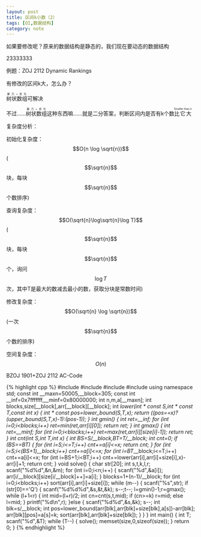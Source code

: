 ```yaml
---
layout: post
title: 区间k小数（2）
tags: [OI,数据结构]
category: note
---
```


如果要修改呢？原来的数据结构是静态的，我们现在要动态的数据结构

23333333

例题：ZOJ 2112 Dynamic Rankings

有修改的区间k大，怎么办？

<ruby>树状数组<rt>暴力+优化</rt></ruby>可解决

不过……<ruby>树状数组<rt>暴力+优化</rt></ruby>这种东西嘛……就是二分答案，判断区间内是否有k个数<ruby>比它大<rt>Smaller than it</rt></ruby>

复杂度分析：

初始化复杂度：$$O(n \log \sqrt{n})$$($$\sqrt{n}$$块，每块$$\sqrt{n}$$个数排序)

查询复杂度：$$O(\sqrt{n}\log\sqrt{n}\log T)$$($$\sqrt{n}$$块，每块$$\sqrt{n}$$个，询问$$\log T$$次，其中T是最大的数减去最小的数，获取分块是常数时间)

修改复杂度：$$O(\sqrt{n} \log \sqrt{n})$$(一次$$\sqrt{n}$$个数的排序)

空间复杂度：$$O(n)$$

BZOJ 1901+ZOJ 2112 AC-Code

{% highlight cpp %}
#include <iostream>
#include <cstdio>
#include <cstring>
#include <algorithm>
using namespace std;
const int __maxn=50005,__block=305;
const int __inf=0x7fffffff,__minf=0x80000000;
int n,m,a[__maxn];
int blocks,size[__block],arr[__block][__block];
int *lower(int * const S,int * const T,const int x)
{
    int * const pos=lower_bound(S,T,x);
    return ((*pos==x)?(upper_bound(S,T,x)-1):(pos-1));
}
int gmin()
{
    int ret=__inf;
    for (int i=0;i<blocks;i++)
        ret=min(ret,arr[i][0]);
    return ret;
}
int gmax()
{
    int ret=__minf;
    for (int i=0;i<blocks;i++)
        ret=max(ret,arr[i][size[i]-1]);
    return ret;
}
int cnt(int S,int T,int x)
{
    int BS=S/__block,BT=T/__block;
    int cnt=0;
    if (BS==BT)
    {
        for (int i=S;i<=T;i++)
            cnt+=a[i]<=x;
        return cnt;
    }
    for (int i=S;i<(BS+1)*__block;i++)
        cnt+=a[i]<=x;
    for (int i=BT*__block;i<=T;i++)
        cnt+=a[i]<=x;
    for (int i=BS+1;i<BT;i++)
        cnt+=lower(arr[i],arr[i]+size[i],x)-arr[i]+1;
    return cnt;
}
void solve()
{
    char str[20];
    int s,t,k,l,r;
    scanf("%d%d",&n,&m);
    for (int i=0;i<n;i++)
    {
        scanf("%d",&a[i]);
        arr[i/__block][size[i/__block]++]=a[i];
    }
    blocks=1+(n-1)/__block;
    for (int i=0;i<blocks;i++)
        sort(arr[i],arr[i]+size[i]);
    while (m--)
    {
        scanf("%s",str);
        if (str[0]=='Q')
        {
            scanf("%d%d%d",&s,&t,&k);
            s--;t--;
            l=gmin()-1;r=gmax();
            while (l+1<r)
            {
                int mid=(l+r)/2;
                int cn=cnt(s,t,mid);
                if (cn>=k)
                    r=mid;
                else
                    l=mid;
            }
            printf("%d\n",r);
        }else
        {
            scanf("%d%d",&s,&k);
            s--;
            int blk=s/__block;
            int pos=lower_bound(arr[blk],arr[blk]+size[blk],a[s])-arr[blk];
            arr[blk][pos]=a[s]=k;
            sort(arr[blk],arr[blk]+size[blk]);
        }
    }
}
int main()
{
    int T;
    scanf("%d",&T);
    while (T--)
    {
        solve();
        memset(size,0,sizeof(size));
    }
    return 0;
}
{% endhighlight %}

